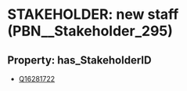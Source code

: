 # STAKEHOLDER: __new staff__ (PBN__Stakeholder_295)

## Property: has_StakeholderID

* [Q16281722](Q16281722)

